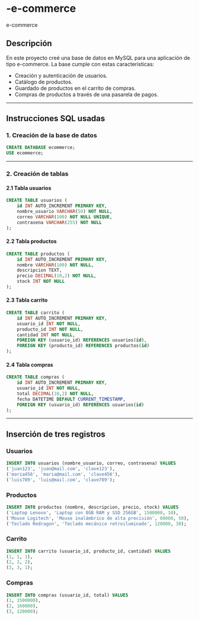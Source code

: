 # -e-commerce
 e-commerce

## Descripción

En este proyecto creé una base de datos en MySQL para una aplicación de tipo e-commerce.
La base cumple con estas caracteristicas:

- Creación y autenticación de usuarios.
- Catálogo de productos.
- Guardado de productos en el carrito de compras.
- Compras de productos a través de una pasarela de pagos.

---

## Instrucciones SQL usadas

### 1. Creación de la base de datos

```sql
CREATE DATABASE ecommerce;
USE ecommerce;
```

---

### 2. Creación de tablas

#### 2.1 Tabla usuarios

```sql
CREATE TABLE usuarios (
    id INT AUTO_INCREMENT PRIMARY KEY,
    nombre_usuario VARCHAR(50) NOT NULL,
    correo VARCHAR(100) NOT NULL UNIQUE,
    contrasena VARCHAR(255) NOT NULL
);
```

#### 2.2 Tabla productos

```sql
CREATE TABLE productos (
    id INT AUTO_INCREMENT PRIMARY KEY,
    nombre VARCHAR(100) NOT NULL,
    descripcion TEXT,
    precio DECIMAL(10,2) NOT NULL,
    stock INT NOT NULL
);
```

#### 2.3 Tabla carrito

```sql
CREATE TABLE carrito (
    id INT AUTO_INCREMENT PRIMARY KEY,
    usuario_id INT NOT NULL,
    producto_id INT NOT NULL,
    cantidad INT NOT NULL,
    FOREIGN KEY (usuario_id) REFERENCES usuarios(id),
    FOREIGN KEY (producto_id) REFERENCES productos(id)
);
```

#### 2.4 Tabla compras

```sql
CREATE TABLE compras (
    id INT AUTO_INCREMENT PRIMARY KEY,
    usuario_id INT NOT NULL,
    total DECIMAL(10,2) NOT NULL,
    fecha DATETIME DEFAULT CURRENT_TIMESTAMP,
    FOREIGN KEY (usuario_id) REFERENCES usuarios(id)
);
```

---

##  Inserción de tres registros

### Usuarios

```sql
INSERT INTO usuarios (nombre_usuario, correo, contrasena) VALUES
('juan123', 'juan@mail.com', 'clave123'),
('maria456', 'maria@mail.com', 'clave456'),
('luis789', 'luis@mail.com', 'clave789');
```

### Productos

```sql
INSERT INTO productos (nombre, descripcion, precio, stock) VALUES
('Laptop Lenovo', 'Laptop con 8GB RAM y SSD 256GB', 1500000, 10),
('Mouse Logitech', 'Mouse inalámbrico de alta precisión', 80000, 50),
('Teclado Redragon', 'Teclado mecánico retroiluminado', 120000, 30);
```

### Carrito

```sql
INSERT INTO carrito (usuario_id, producto_id, cantidad) VALUES
(1, 1, 1),
(2, 2, 2),
(3, 3, 1);
```

### Compras

```sql
INSERT INTO compras (usuario_id, total) VALUES
(1, 1500000),
(2, 160000),
(3, 120000);
```
